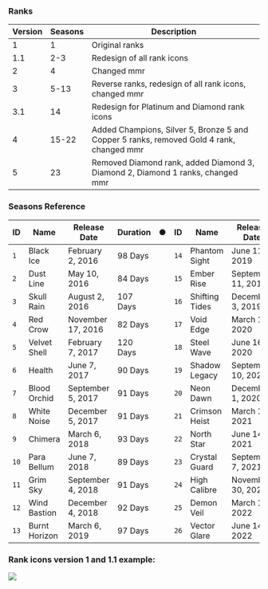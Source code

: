 ### Ranks

| Version | Seasons | Description                                                                             |
|---------|---------|-----------------------------------------------------------------------------------------|
| 1       | 1       | Original ranks                                                                          |
| 1.1     | 2-3     | Redesign of all rank icons                                                              |
| 2       | 4       | Changed mmr                                                                             |
| 3       | 5-13    | Reverse ranks, redesign of all rank icons, changed mmr                                  |
| 3.1     | 14      | Redesign for Platinum and Diamond rank icons                                            |
| 4       | 15-22   | Added Champions, Silver 5, Bronze 5 and Copper 5 ranks, removed Gold 4 rank, changed mmr |
| 5       | 23      | Removed Diamond rank, added Diamond 3, Diamond 2, Diamond 1 ranks, changed mmr          |

### Seasons Reference

<!-- START_SECTION:SEASONS_TABLE -->

| ID   | Name          | Release Date      | Duration | ● | ID   | Name           | Release Date       | Duration |
| ---- | ------------- | ----------------- | -------- | - | ---- | -------------- | ------------------ | -------- |
| `1`  | Black Ice     | February 2, 2016  | 98 Days  |   | `14` | Phantom Sight  | June 11, 2019      | 92 Days  |
| `2`  | Dust Line     | May 10, 2016      | 84 Days  |   | `15` | Ember Rise     | September 11, 2019 | 83 Days  |
| `3`  | Skull Rain    | August 2, 2016    | 107 Days |   | `16` | Shifting Tides | December 3, 2019   | 98 Days  |
| `4`  | Red Crow      | November 17, 2016 | 82 Days  |   | `17` | Void Edge      | March 10, 2020     | 98 Days  |
| `5`  | Velvet Shell  | February 7, 2017  | 120 Days |   | `18` | Steel Wave     | June 16, 2020      | 86 Days  |
| `6`  | Health        | June 7, 2017      | 90 Days  |   | `19` | Shadow Legacy  | September 10, 2020 | 82 Days  |
| `7`  | Blood Orchid  | September 5, 2017 | 91 Days  |   | `20` | Neon Dawn      | December 1, 2020   | 105 Days |
| `8`  | White Noise   | December 5, 2017  | 91 Days  |   | `21` | Crimson Heist  | March 16, 2021     | 90 Days  |
| `9`  | Chimera       | March 6, 2018     | 93 Days  |   | `22` | North Star     | June 14, 2021      | 85 Days  |
| `10` | Para Bellum   | June 7, 2018      | 89 Days  |   | `23` | Crystal Guard  | September 7, 2021  | 84 Days  |
| `11` | Grim Sky      | September 4, 2018 | 91 Days  |   | `24` | High Calibre   | November 30, 2021  | 105 Days |
| `12` | Wind Bastion  | December 4, 2018  | 92 Days  |   | `25` | Demon Veil     | March 15, 2022     | 91 Days  |
| `13` | Burnt Horizon | March 6, 2019     | 97 Days  |   | `26` | Vector Glare   | June 14, 2022      |          |

<!-- END_SECTION:SEASONS_TABLE -->

### Rank icons version 1 and 1.1 example:
![](https://i.imgur.com/Han0cNm.jpg)

<!-- ### Rank icons version 2 -->
<!-- ### Rank icons version 3 -->
<!-- ### Rank icons version 3.1 -->
<!-- ### Rank icons version 4 -->
<!-- ### Rank icons version 5 -->
<!-- ![](https://i.imgur.com/RUFGKlg.png) -->
<!-- ![](https://i.imgur.com/96fSFXO.png) -->